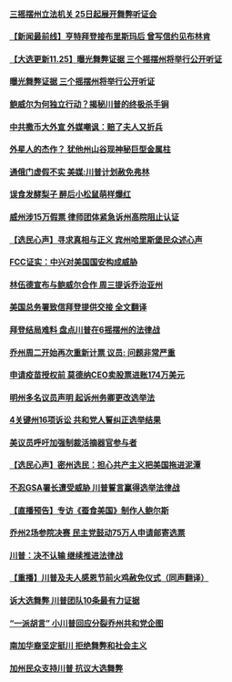 #### [三摇摆州立法机关 25日起展开舞弊听证会](../pages/prog203/a102995112.md) 
#### [【新闻最前线】亨特拜登接布里斯玛后 曾写信约见布林肯](../pages/prog203/a102995110.md) 
#### [【大选更新11.25】曝光舞弊证据 三个摇摆州将举行公开听证](../pages/prog203/a102994647.md) 
#### [曝光舞弊证据 三个摇摆州将举行公开听证](../pages/prog203/a102995073.md) 
#### [鲍威尔为何独立行动？揭秘川普的终极杀手锏](../pages/prog203/a102994992.md) 
#### [中共撒币大外宣 外媒嘲讽：赔了夫人又折兵](../pages/prog203/a102995047.md) 
#### [外星人的杰作？ 犹他州山谷现神秘巨型金属柱](../pages/prog203/a102995010.md) 
#### [通俄门虚假不实 美媒:川普计划赦免弗林](../pages/prog203/a102995007.md) 
#### [误食发酵梨子 醉后小松鼠萌样爆红](../pages/prog203/a102994937.md) 
#### [威州涉15万假票 律师团体紧急诉州高院阻止认证](../pages/prog203/a102994842.md) 
#### [【选民心声】寻求真相与正义 宾州哈里斯堡民众述心声](../pages/prog203/a102994852.md) 
#### [FCC证实：中兴对美国国安构成威胁](../pages/prog203/a102994848.md) 
#### [林伍德宣布与鲍威尔合作 周三提诉乔治亚州](../pages/prog203/a102994808.md) 
#### [美国总务署致信拜登提供交接 全文翻译](../pages/prog203/a102994716.md) 
#### [拜登结局难料 盘点川普在6摇摆州的法律战](../pages/prog203/a102994725.md) 
#### [乔州周二开始再次重新计票 议员: 问题非常严重](../pages/prog203/a102994602.md) 
#### [申请疫苗授权前 莫德纳CEO卖股票进账174万美元](../pages/prog203/a102994749.md) 
#### [明州多名议员声明 起诉州务卿更改选举法](../pages/prog203/a102994557.md) 
#### [4关键州16项诉讼 共和党人誓纠正选举结果](../pages/prog203/a102994547.md) 
#### [美议员呼吁加强制裁活摘器官参与者](../pages/prog203/a102994609.md) 
#### [【选民心声】密州选民：担心共产主义把美国拖进泥潭](../pages/prog203/a102994592.md) 
#### [不忍GSA署长遭受威胁 川普誓言赢得选举法律战](../pages/prog203/a102994580.md) 
#### [【直播预告】专访《蚕食美国》制作人鲍尔斯](../pages/prog203/a102994645.md) 
#### [乔州2场参院决赛  民主党鼓动75万人申请邮寄选票](../pages/prog203/a102994371.md) 
#### [川普：决不认输  继续推进法律战](../pages/prog203/a102994515.md) 
#### [【重播】川普及夫人感恩节前火鸡赦免仪式（同声翻译）](../pages/prog203/a102994526.md) 
#### [诉大选舞弊 川普团队10条最有力证据](../pages/prog203/a102994506.md) 
#### [“一派胡言” 小川普回应分裂乔州共和党企图](../pages/prog203/a102994362.md) 
#### [南加华裔坚定挺川 拒绝舞弊和社会主义](../pages/prog203/a102994404.md) 
#### [加州民众支持川普 抗议大选舞弊](../pages/prog203/a102994456.md) 
